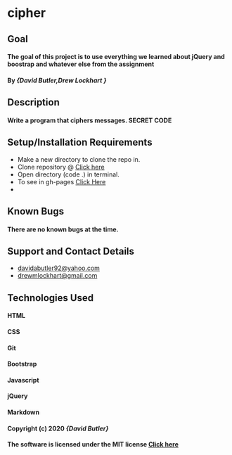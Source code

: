 # cipher
## Goal 

#### The goal of this project is to use everything we learned about jQuery and boostrap and whatever else from the assignment
#### By _**{David Butler,Drew Lockhart }**_

## Description
#### Write a program that ciphers messages. SECRET CODE

## Setup/Installation Requirements
* Make a new directory to clone the repo in.
* Clone repository @ [Click here](https://github.com/davidabutler92/calculator-app.git)
* Open directory (code .) in terminal.
* To see in gh-pages [Click Here](https://davidabutler92.github.io/calculator-app/)  
* 

## Known Bugs 
#### There are no known bugs at the time.

## Support and Contact Details
* davidabutler92@yahoo.com
* drewmlockhart@gmail.com

## Technologies Used 
#### HTML
#### CSS
#### Git 
#### Bootstrap
#### Javascript
#### jQuery 
#### Markdown

#### Copyright (c) 2020 **_{David Butler}_**
#### The software is licensed under the MIT license [Click here](LICENSE.md)
